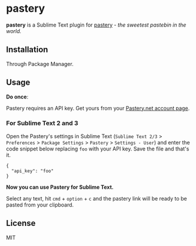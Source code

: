# pastery

**pastery** is a Sublime Text plugin for [pastery][p] - *the sweetest pastebin in the world.*

## Installation

Through Package Manager.

## Usage

**Do once**:

Pastery requires an API key. Get yours from your [Pastery.net account page][account].

### For Sublime Text 2 and 3

Open the Pastery's settings in Sublime Text (`Sublime Text 2/3` > `Preferences` > `Package Settings` > `Pastery` > `Settings - User`) and enter the code snippet below replacing `foo` with your API key. Save the file and that's it.

    {
      "api_key": "foo"
    }

**Now you can use Pastery for Sublime Text.**

Select any text, hit `cmd` + `option` + `c` and the pastery link will be ready to be pasted from your clipboard.

## License

MIT

[p]: http://pastery.net
[account]: https://www.pastery.net/account/
